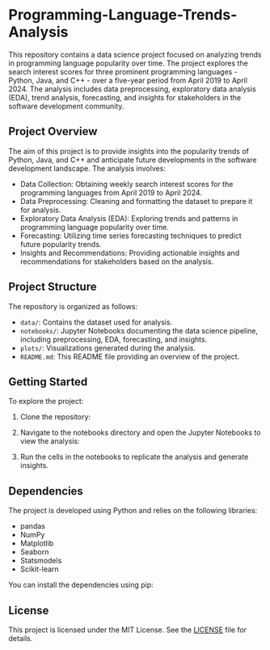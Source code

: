 # Programming-Language-Trends-Analysis


This repository contains a data science project focused on analyzing trends in programming language popularity over time. The project explores the search interest scores for three prominent programming languages - Python, Java, and C++ - over a five-year period from April 2019 to April 2024. The analysis includes data preprocessing, exploratory data analysis (EDA), trend analysis, forecasting, and insights for stakeholders in the software development community.

## Project Overview

The aim of this project is to provide insights into the popularity trends of Python, Java, and C++ and anticipate future developments in the software development landscape. The analysis involves:

- Data Collection: Obtaining weekly search interest scores for the programming languages from April 2019 to April 2024.
- Data Preprocessing: Cleaning and formatting the dataset to prepare it for analysis.
- Exploratory Data Analysis (EDA): Exploring trends and patterns in programming language popularity over time.
- Forecasting: Utilizing time series forecasting techniques to predict future popularity trends.
- Insights and Recommendations: Providing actionable insights and recommendations for stakeholders based on the analysis.

## Project Structure

The repository is organized as follows:

- `data/`: Contains the dataset used for analysis.
- `notebooks/`: Jupyter Notebooks documenting the data science pipeline, including preprocessing, EDA, forecasting, and insights.
- `plots/`: Visualizations generated during the analysis.
- `README.md`: This README file providing an overview of the project.

## Getting Started

To explore the project:

1. Clone the repository:
   
2. Navigate to the notebooks directory and open the Jupyter Notebooks to view the analysis:
   
3. Run the cells in the notebooks to replicate the analysis and generate insights.

## Dependencies

The project is developed using Python and relies on the following libraries:

- pandas
- NumPy
- Matplotlib
- Seaborn
- Statsmodels
- Scikit-learn

You can install the dependencies using pip:

## License

This project is licensed under the MIT License. See the [LICENSE](LICENSE) file for details.





